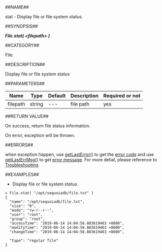 
##NAME##

stat - Display file or file system status.

##SYNOPSIS##

***File.stat( \<filepath\> )***

##CATEGORY##

File.

##DESCRIPTION##

Display file or file system status

##PARAMETERS##

| Name     | Type   | Default | Description | Required or not |
| -------- | ------ | ------- | ----------- | --------------- |
| filepath | string | ---     | file path   | yes             |


##RETURN VALUE##

On success, return file status information.

On error, exception will be thrown.

##ERRORS##

when exception happen, use [getLastError()](manual/Manual/Sequoiadb_command/Global/getLastError.md) to get the [error code](manual/Manual/Sequoiadb_error_code.md)  and use [getLastErrMsg()](manual/Manual/Sequoiadb_command/Global/getLastErrMsg.md) to get [error message](manual/Manual/Sequoiadb_command/Global/getLastErrMsg.md). For more detial, please  reference to [Troubleshooting](manual/FAQ/faq_sdb.md).

##EXAMPLES##

* Display file or file system status.

```lang-javascript
> File.stat( "/opt/sequoiadb/file.txt" )
{
  "name": "/opt/sequoiadb/file.txt",
  "size": "0",
  "mode": "rw-r--r--",
  "user": "root",
  "group": "root",
  "accessTime": "2019-06-14 14:04:58.883619463 +0800",
  "modifyTime": "2019-06-14 14:04:58.883619463 +0800",
  "changeTime": "2019-06-14 14:04:58.883619463 +0800",

  "type": "regular file"
}
```